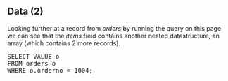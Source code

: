 ## Data (2)

Looking further at a record from *orders* by running the query on this
page we can see that the *items* field contains another nested
datastructure, an array (which contains 2 more records).

<pre id="example">
SELECT VALUE o
FROM orders o
WHERE o.orderno = 1004;
</pre>
